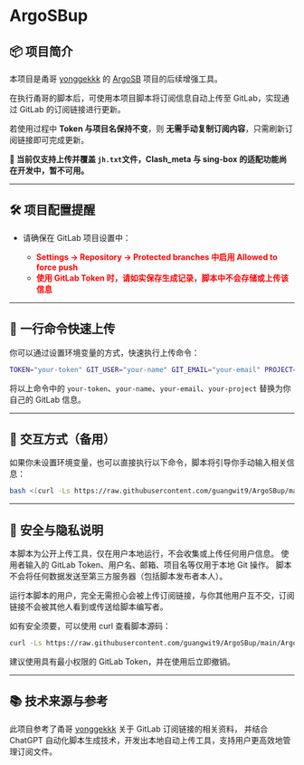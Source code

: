 # ArgoSBup

## 📦 项目简介

本项目是甬哥 [yonggekkk](https://github.com/yonggekkk) 的 [ArgoSB](https://github.com/yonggekkk/ArgoSB) 项目的后续增强工具。

在执行甬哥的脚本后，可使用本项目脚本将订阅信息自动上传至 GitLab，实现通过 GitLab 的订阅链接进行更新。

若使用过程中 **Token 与项目名保持不变**，则 **无需手动复制订阅内容**，只需刷新订阅链接即可完成更新。

 **🔁 当前仅支持上传并覆盖 `jh.txt`文件，Clash\_meta 与 sing-box 的适配功能尚在开发中，暂不可用。**

---

## 🛠 项目配置提醒

* 请确保在 GitLab 项目设置中：

  * <b><span style="color:red;">Settings → Repository → Protected branches 中启用 Allowed to force push</span></b>
  * <b><span style="color:red;">使用 GitLab Token 时，请如实保存生成记录，脚本中不会存储或上传该信息</span></b>

---

## 🚀 一行命令快速上传

你可以通过设置环境变量的方式，快速执行上传命令：

```bash
TOKEN="your-token" GIT_USER="your-name" GIT_EMAIL="your-email" PROJECT="your-project" bash <(curl -Ls https://raw.githubusercontent.com/guangwit9/ArgoSBup/main/ArgoSBup.sh)
```

将以上命令中的 `your-token`、`your-name`、`your-email`、`your-project` 替换为你自己的 GitLab 信息。

---

## 🧪 交互方式（备用）

如果你未设置环境变量，也可以直接执行以下命令，脚本将引导你手动输入相关信息：

```bash
bash <(curl -Ls https://raw.githubusercontent.com/guangwit9/ArgoSBup/main/ArgoSBup.sh)
```

---

## 🔐 安全与隐私说明

本脚本为公开上传工具，仅在用户本地运行，不会收集或上传任何用户信息。
使用者输入的 GitLab Token、用户名、邮箱、项目名等仅用于本地 Git 操作。
脚本不会将任何数据发送至第三方服务器（包括脚本发布者本人）。

运行本脚本的用户，完全无需担心会被上传订阅链接，与你其他用户互不交，订阅链接不会被其他人看到或传送给脚本编写者。

如有安全须要，可以使用 curl 查看脚本源码：

```bash
curl -Ls https://raw.githubusercontent.com/guangwit9/ArgoSBup/main/ArgoSBup.sh | less
```

建议使用具有最小权限的 GitLab Token，并在使用后立即撤销。

---

## 📚 技术来源与参考

此项目参考了甬哥 [yonggekkk](https://github.com/yonggekkk) 关于 GitLab 订阅链接的相关资料，
并结合 ChatGPT 自动化脚本生成技术，开发出本地自动上传工具，支持用户更高效地管理订阅文件。
